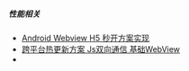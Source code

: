 ##### 性能相关

* [Android Webview H5 秒开方案实现](https://mp.weixin.qq.com/s/XfBt_gTw0gN7tXzuyP4PTw)
* [跨平台热更新方案 Js双向通信 基础WebView](https://github.com/free46000/HybridFoundation)
* []()
